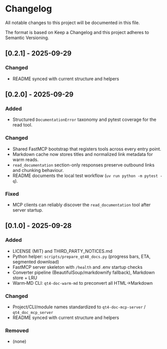# Changelog

All notable changes to this project will be documented in this file.

The format is based on Keep a Changelog and this project adheres to Semantic Versioning.

## [0.2.1] - 2025-09-29
### Changed
- README synced with current structure and helpers

## [0.2.0] - 2025-09-29
### Added
- Structured `DocumentationError` taxonomy and pytest coverage for the read tool.

### Changed
- Shared FastMCP bootstrap that registers tools across every entry point.
- Markdown cache now stores titles and normalized link metadata for warm reads.
- `read_documentation` section-only responses preserve outbound links and chunking behaviour.
- README documents the local test workflow (`uv run python -m pytest -q`).

### Fixed
- MCP clients can reliably discover the `read_documentation` tool after server startup.

## [0.1.0] - 2025-09-28
### Added
- LICENSE (MIT) and THIRD_PARTY_NOTICES.md
- Python helper: `scripts/prepare_qt48_docs.py` (progress bars, ETA, segmented download)
- FastMCP server skeleton with `/health` and .env startup checks
- Converter pipeline (BeautifulSoup/markdownify fallback), Markdown store + LRU
- Warm‑MD CLI: `qt4-doc-warm-md` to preconvert all HTML→Markdown

### Changed
- Project/CLI/module names standardized to `qt4-doc-mcp-server` / `qt4_doc_mcp_server`
- README synced with current structure and helpers

### Removed
- (none)
